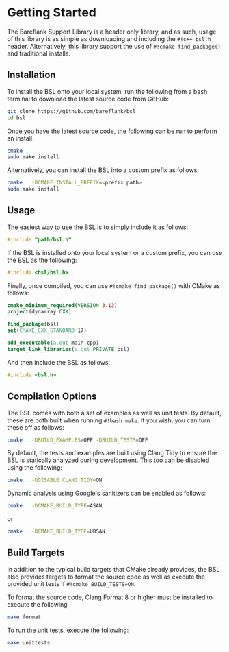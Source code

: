 # **Getting Started**

The Bareflank Support Library is a header only library, and as such, usage of this library is as simple as downloading and including the `#!c++ bsl.h` header. Alternatively, this library support the use of `#!cmake find_package()` and traditional installs.

## **Installation**

To install the BSL onto your local system, run the following from a bash terminal to download the latest source code from GitHub:

``` bash
git clone https://github.com/bareflank/bsl
cd bsl
```

Once you have the latest source code, the following can be run to perform an install:

``` bash
cmake .
sudo make install
```

Alternatively, you can install the BSL into a custom prefix as follows:

``` bash
cmake . -DCMAKE_INSTALL_PREFIX=<prefix path>
sudo make install
```

## **Usage**

The easiest way to use the BSL is to simply include it as follows:

``` c++
#include "path/bsl.h"
```

If the BSL is installed onto your local system or a custom prefix, you can use the BSL as the following:

``` c++
#include <bsl/bsl.h>
```


Finally, once compiled, you can use `#!cmake find_package()` with CMake as follows:

``` cmake
cmake_minimum_required(VERSION 3.13)
project(dynarray CXX)

find_package(bsl)
set(CMAKE_CXX_STANDARD 17)

add_executable(a.out main.cpp)
target_link_libraries(a.out PRIVATE bsl)
```

And then include the BSL as follows:

``` c++
#include <bsl.h>
```

## **Compilation Options**

The BSL comes with both a set of examples as well as unit tests. By default, these are both built when running `#!bash make`. If you wish, you can turn these off as follows:

``` bash
cmake . -DBUILD_EXAMPLES=OFF -DBUILD_TESTS=OFF
```

By default, the tests and examples are built using Clang Tidy to ensure the BSL is statically analyzed during development. This too can be disabled using the following:

``` bash
cmake . -DDISABLE_CLANG_TIDY=ON
```

Dynamic analysis using Google's sanitizers can be enabled as follows:

``` bash
cmake . -DCMAKE_BUILD_TYPE=ASAN
```

or

``` bash
cmake . -DCMAKE_BUILD_TYPE=UBSAN
```

## **Build Targets**

In addition to the typical build targets that CMake already provides, the BSL also provides targets to format the source code as well as execute the provided unit tests if `#!cmake BUILD_TESTS=ON`.

To format the source code, Clang Format 8 or higher must be installed to execute the following

``` bash
make format
```

To run the unit tests, execute the following:

``` bash
make unittests
```
